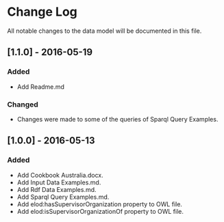 # Change Log
All notable changes to the data model will be documented in this file.

## [1.1.0] - 2016-05-19
### Added
- Add Readme.md

### Changed
-  Changes were made to some of the queries of Sparql Query Examples.


## [1.0.0] - 2016-05-13
### Added
- Add Cookbook Australia.docx.
- Add Input Data Examples.md.
- Add Rdf Data Examples.md.
- Add Sparql Query Examples.md.
- Add elod:hasSupervisorOrganization property to OWL file.
- Add elod:isSupervisorOrganizationOf property to OWL file.
